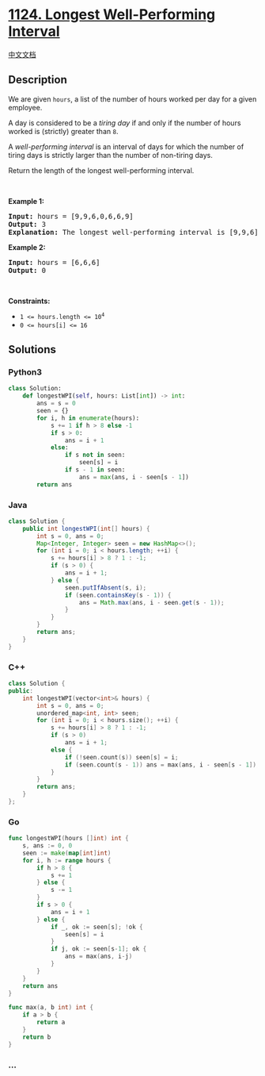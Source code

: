 # [1124. Longest Well-Performing Interval](https://leetcode.com/problems/longest-well-performing-interval)

[中文文档](/solution/1100-1199/1124.Longest%20Well-Performing%20Interval/README.md)

## Description

<p>We are given <code>hours</code>, a list of the number of hours worked per day for a given employee.</p>

<p>A day is considered to be a <em>tiring day</em> if and only if the number of hours worked is (strictly) greater than <code>8</code>.</p>

<p>A <em>well-performing interval</em> is an interval of days for which the number of tiring days is strictly larger than the number of non-tiring days.</p>

<p>Return the length of the longest well-performing interval.</p>

<p>&nbsp;</p>
<p><strong>Example 1:</strong></p>

<pre>
<strong>Input:</strong> hours = [9,9,6,0,6,6,9]
<strong>Output:</strong> 3
<strong>Explanation: </strong>The longest well-performing interval is [9,9,6].
</pre>

<p><strong>Example 2:</strong></p>

<pre>
<strong>Input:</strong> hours = [6,6,6]
<strong>Output:</strong> 0
</pre>

<p>&nbsp;</p>
<p><strong>Constraints:</strong></p>

<ul>
	<li><code>1 &lt;= hours.length &lt;= 10<sup>4</sup></code></li>
	<li><code>0 &lt;= hours[i] &lt;= 16</code></li>
</ul>

## Solutions

<!-- tabs:start -->

### **Python3**

```python
class Solution:
    def longestWPI(self, hours: List[int]) -> int:
        ans = s = 0
        seen = {}
        for i, h in enumerate(hours):
            s += 1 if h > 8 else -1
            if s > 0:
                ans = i + 1
            else:
                if s not in seen:
                    seen[s] = i
                if s - 1 in seen:
                    ans = max(ans, i - seen[s - 1])
        return ans
```

### **Java**

```java
class Solution {
    public int longestWPI(int[] hours) {
        int s = 0, ans = 0;
        Map<Integer, Integer> seen = new HashMap<>();
        for (int i = 0; i < hours.length; ++i) {
            s += hours[i] > 8 ? 1 : -1;
            if (s > 0) {
                ans = i + 1;
            } else {
                seen.putIfAbsent(s, i);
                if (seen.containsKey(s - 1)) {
                    ans = Math.max(ans, i - seen.get(s - 1));
                }
            }
        }
        return ans;
    }
}
```

### **C++**

```cpp
class Solution {
public:
    int longestWPI(vector<int>& hours) {
        int s = 0, ans = 0;
        unordered_map<int, int> seen;
        for (int i = 0; i < hours.size(); ++i) {
            s += hours[i] > 8 ? 1 : -1;
            if (s > 0)
                ans = i + 1;
            else {
                if (!seen.count(s)) seen[s] = i;
                if (seen.count(s - 1)) ans = max(ans, i - seen[s - 1]);
            }
        }
        return ans;
    }
};
```

### **Go**

```go
func longestWPI(hours []int) int {
	s, ans := 0, 0
	seen := make(map[int]int)
	for i, h := range hours {
		if h > 8 {
			s += 1
		} else {
			s -= 1
		}
		if s > 0 {
			ans = i + 1
		} else {
			if _, ok := seen[s]; !ok {
				seen[s] = i
			}
			if j, ok := seen[s-1]; ok {
				ans = max(ans, i-j)
			}
		}
	}
	return ans
}

func max(a, b int) int {
	if a > b {
		return a
	}
	return b
}
```

### **...**

```

```

<!-- tabs:end -->
